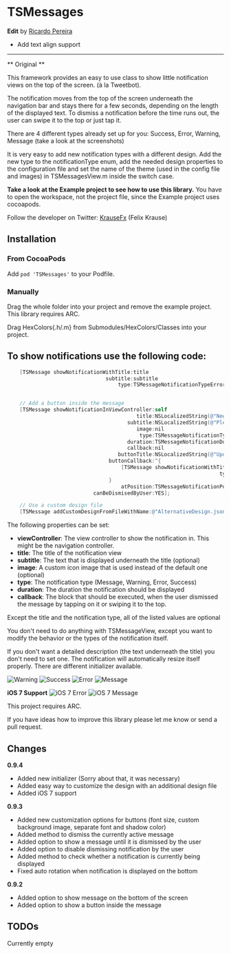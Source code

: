 TSMessages
==========

**Edit** by [Ricardo Pereira](http://twitter.com/ricardopereiraw)
* Add text align support

--------

** Original **

This framework provides an easy to use class to show little notification views on the top of the screen. (à la Tweetbot).

The notification moves from the top of the screen underneath the navigation bar and stays there for a few seconds, depending on the length of the displayed text. To dismiss a notification before the time runs out, the user can swipe it to the top or just tap it.

There are 4 different types already set up for you: Success, Error, Warning, Message (take a look at the screenshots)

It is very easy to add new notification types with a different design. Add the new type to the notificationType enum, add the needed design properties to the configuration file and set the name of the theme (used in the config file and images) in TSMessagesView.m inside the switch case.

**Take a look at the Example project to see how to use this library.** You have to open the workspace, not the project file, since the Example project uses cocoapods.

Follow the developer on Twitter: [KrauseFx](http://twitter.com/krausefx) (Felix Krause)

## Installation

### From CocoaPods

Add `pod 'TSMessages'` to your Podfile.

### Manually

Drag the whole folder into your project and remove the example project. This library requires ARC.

Drag HexColors{.h/.m} from Submodules/HexColors/Classes into your project.

To show notifications use the following code:
--------

```objective-c
    [TSMessage showNotificationWithTitle:title
                                subtitle:subtitle
                                    type:TSMessageNotificationTypeError];


    // Add a button inside the message
    [TSMessage showNotificationInViewController:self
                                          title:NSLocalizedString(@"New version available", nil)
                                       subtitle:NSLocalizedString(@"Please update our app. We would be very thankful", nil)
                                          image:nil
                                           type:TSMessageNotificationTypeMessage
                                       duration:TSMessageNotificationDurationAutomatic
                                       callback:nil
                                    buttonTitle:NSLocalizedString(@"Update", nil)
                                 buttonCallback:^{
                                     [TSMessage showNotificationWithTitle:NSLocalizedString(@"Thanks for updating", nil)
                                                                     type:TSMessageNotificationTypeSuccess];
                                 }
                                     atPosition:TSMessageNotificationPositionTop
                            canBeDismisedByUser:YES];

    // Use a custom design file
    [TSMessage addCustomDesignFromFileWithName:@"AlternativeDesign.json"];
```

The following properties can be set:

* **viewController**: The view controller to show the notification in. This might be the navigation controller.
* **title**: The title of the notification view
* **subtitle**: The text that is displayed underneath the title (optional)
* **image**: A custom icon image that is used instead of the default one (optional)
* **type**: The notification type (Message, Warning, Error, Success)
* **duration**: The duration the notification should be displayed
* **callback**: The block that should be executed, when the user dismissed the message by tapping on it or swiping it to the top.

Except the title and the notification type, all of the listed values are optional

You don't need to do anything with TSMessageView, except you want to modify the behavior or the types of the notification itself.

If you don't want a detailed description (the text underneath the title) you don't need to set one. The notification will automatically resize itself properly. There are different initializer available.

![Warning](http://www.toursprung.com/wp-content/uploads/2013/04/iNotificationWarning.png)
![Success](http://www.toursprung.com/wp-content/uploads/2013/04/iNotificationSuccess.png)
![Error](http://www.toursprung.com/wp-content/uploads/2013/04/iNotificationError.png)
![Message](http://www.toursprung.com/wp-content/uploads/2013/04/iNotificationMessage.png)

**iOS 7 Support**
![iOS 7 Error](http://www.toursprung.com/wp-content/uploads/2013/09/error_ios7.png)
![iOS 7 Message](http://www.toursprung.com/wp-content/uploads/2013/09/warning_ios7.png)

This project requires ARC.

If you have ideas how to improve this library please let me know or send a pull request.

Changes
-----

**0.9.4**
* Added new initializer (Sorry about that, it was necessary)
* Added easy way to customize the design with an additional design file
* Added iOS 7 support

**0.9.3**

* Added new customization options for buttons (font size, custom background image, separate font and shadow color)
* Added method to dismiss the currently active message
* Added option to show a message until it is dismissed by the user
* Added option to disable dismissing notification by the user
* Added method to check whether a notification is currently being displayed
* Fixed auto rotation when notification is displayed on the bottom

**0.9.2**

* Added option to show message on the bottom of the screen
* Added option to show a button inside the message




TODOs
-----
Currently empty

